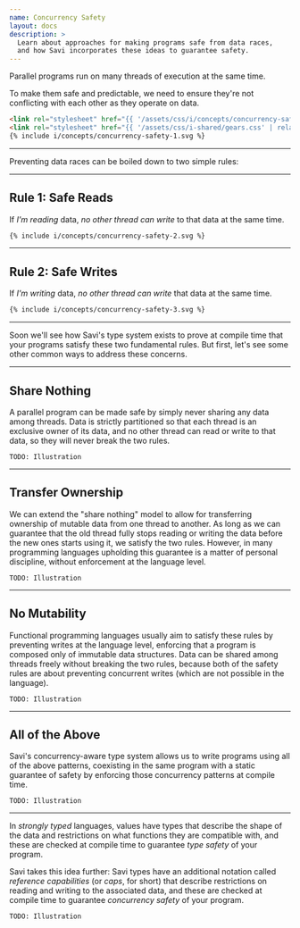 ```yaml
---
name: Concurrency Safety
layout: docs
description: >
  Learn about approaches for making programs safe from data races,
  and how Savi incorporates these ideas to guarantee safety.
---
```


Parallel programs run on many threads of execution at the same time.

To make them safe and predictable, we need to ensure they're not conflicting with each other as they operate on data.

```html demo
<link rel="stylesheet" href="{{ '/assets/css/i/concepts/concurrency-safety.css' | relative_url }}" />
<link rel="stylesheet" href="{{ '/assets/css/i-shared/gears.css' | relative_url }}" />
{% include i/concepts/concurrency-safety-1.svg %}
```

---

Preventing data races can be boiled down to two simple rules:

---

## Rule 1: Safe Reads

If *I'm reading* data, *no other thread can write* to that data at the same time.

```html demo
{% include i/concepts/concurrency-safety-2.svg %}
```

---

## Rule 2: Safe Writes

If *I'm writing* data, *no other thread can write* that data at the same time.

```html demo
{% include i/concepts/concurrency-safety-3.svg %}
```

---

Soon we'll see how Savi's type system exists to prove at compile time that your programs satisfy these two fundamental rules. But first, let's see some other common ways to address these concerns.

---

## Share Nothing

A parallel program can be made safe by simply never sharing any data among threads. Data is strictly partitioned so that each thread is an exclusive owner of its data, and no other thread can read or write to that data, so they will never break the two rules.

```
TODO: Illustration
```

---

## Transfer Ownership

We can extend the "share nothing" model to allow for transferring ownership of mutable data from one thread to another. As long as we can guarantee that the old thread fully stops reading or writing the data before the new ones starts using it, we satisfy the two rules. However, in many programming languages upholding this guarantee is a matter of personal discipline, without enforcement at the language level.

```
TODO: Illustration
```

---

## No Mutability

Functional programming languages usually aim to satisfy these rules by preventing writes at the language level, enforcing that a program is composed only of immutable data structures. Data can be shared among threads freely without breaking the two rules, because both of the safety rules are about preventing concurrent writes (which are not possible in the language).

```
TODO: Illustration
```

---

## All of the Above

Savi's concurrency-aware type system allows us to write programs using all of the above patterns, coexisting in the same program with a static guarantee of safety by enforcing those concurrency patterns at compile time.

```
TODO: Illustration
```

---

In *strongly typed* languages, values have types that describe the shape of the data and restrictions on what functions they are compatible with, and these are checked at compile time to guarantee *type safety* of your program.

Savi takes this idea further: Savi types have an additional notation called *reference capabilities* (or *caps*, for short) that describe restrictions on reading and writing to the associated data, and these are checked at compile time to guarantee *concurrency safety* of your program.

```
TODO: Illustration
```
